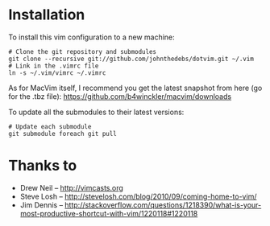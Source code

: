 Installation
============

To install this vim configuration to a new machine:

    # Clone the git repository and submodules
    git clone --recursive git://github.com/johnthedebs/dotvim.git ~/.vim
    # Link in the .vimrc file
    ln -s ~/.vim/vimrc ~/.vimrc

As for MacVim itself, I recommend you get the latest snapshot from here (go for the .tbz file):
https://github.com/b4winckler/macvim/downloads

To update all the submodules to their latest versions:

    # Update each submodule
    git submodule foreach git pull

Thanks to
=========

* Drew Neil – http://vimcasts.org
* Steve Losh – http://stevelosh.com/blog/2010/09/coming-home-to-vim/
* Jim Dennis – http://stackoverflow.com/questions/1218390/what-is-your-most-productive-shortcut-with-vim/1220118#1220118
